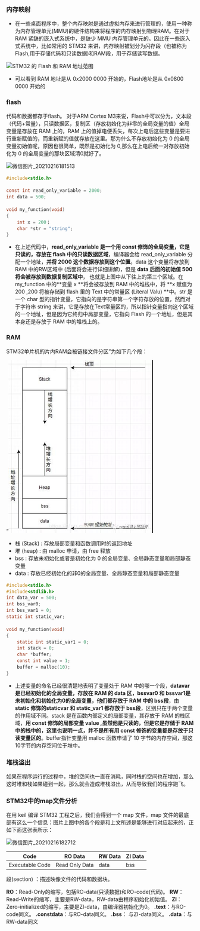### 内存映射
+ 在一些桌面程序中，整个内存映射是通过虚拟内存来进行管理的，使用一种称为内存管理单元(MMU)的硬件结构来将程序的内存映射到物理RAM。在对于 RAM 紧缺的嵌入式系统中，是缺少 MMU 内存管理单元的。因此在一些嵌入式系统中，比如常用的 STM32 来讲，内存映射被划分为闪存段（也被称为Flash,用于存储代码和只读数据)和RAM段，用于存储读写数据。

![STM32 的 Flash 和 RAM 地址范围](https://gitee.com/wang_chunfeng/pic-go/raw/master/img/20210216160957.png)

+ 可以看到 RAM 地址是从 0x2000 0000 开始的，Flash地址是从 0x0800 0000 开始的

### flash
代码和数据都存于flash。
对于ARM Cortex M3来说，Flash中可以分为，文本段（代码+常量），只读数据区，复制区（存放初始化为非零的全局变量的值）全局变量是存放在 RAM 上的，RAM 上的值掉电便丢失，每次上电后这些变量是要进行重新赋值的，而重新赋的值就存放在这里。那为什么不存放初始化为 0 的全局变量初始值呢，原因也很简单，既然是初始化为 0,那么在上电后统一对存放初始化为 0 的全局变量的那块区域清0就好了。

![微信图片_20210216181513](https://gitee.com/wang_chunfeng/pic-go/raw/master/img/20210216181552.jpg)

```c
#include<stdio.h>

const int read_only_variable = 2000;
int data = 500;

void my_function(void)
{
	int x = 200；    
	char *str = "string";
}
```
+ 在上述代码中，**read_only_variable 是一个用 const 修饰的全局变量，它是只读的，存放在 flash 中的只读数据区域**，编译器会给 read_only_variable 分配一个地址，**并将 2000 这个数据存放到这个位置**。data 这个变量将存放到 RAM 中的RW区域中 (后面将会进行详细讲解)，但是 **data 后面的初始值 500 将会被存放到数据复制区域中**， 也就是上图中从下往上的第三个区域。在 my_function 中的**变量 x **将会被存放到 RAM 中的堆栈中，将 **x 赋值为 200 ,200 将被存储到 flash 里的 Text 中的常量区 (Literal Valu) **中。str 是一个 char 型的指针变量，它指向的是字符串第一个字符存放的位置，然而对于字符串 string 来讲，它是存放在Text常量区的，所以指针变量指向这个区域的一个地址，但是因为它终归中局部变量，它指向 Flash 的一个地址，但是其本身还是存放于 RAM 中的堆栈上的。

### RAM
STM32单片机的片内RAM会被链接文件分区”为如下几个段：

“![微信图片_20210216182053](assets/微信图片_20210216182053.jpg)

+ 栈 (Stack) : 存放局部变量和函数调用时的返回地址
+ 堆 (heap) : 由 malloc 申请，由 free 释放
+ bss : 存放未初始化或者是初始化为 0 的全局变量、全局静态变量和局部静态变量
+ data : 存放已经初始化的非0的全局变量、全局静态变量和局部静态变量

```c
#include<stdio.h>
#include<stdlib.h>
int data_var = 500;
int bss_var0;
int bss_var1 = 0;
static int static_var;

void my_function(void)
{
	static int static_var1 = 0;
    int stack = 0;
    char *buffer;    
	const int value = 1;
    buffer = malloc(10);
}
```

+ 上述变量的命名已经很清楚地表明了变量处于 RAM 中的哪一个段，**datavar 是已经初始化的全局变量，存放在 RAM 的 data 区，bssvar0 和 bssvar1是未初始化和初始化为0的全局变量，他们都存放于 RAM 中的 bss段**，由 **static 修饰的staticvar 和 static_var1 都存放于 bss段**，区别只在于两个变量的作用域不同。stack 是在函数内部定义的局部变量，其存放于 RAM 的栈区域，**用 const 修饰的局部变量 value ,虽然他是只读的，但是它是存储于 RAM 中的栈中的，这里也说明一点，并不是所有用 const 修饰的变量都是存放于只读变量区的**。buffer指针变量用 malloc 函数申请了 10 字节的内存空间，那这10字节的内存空间位于堆中。

### 堆栈溢出
如果在程序运行的过程中，堆的空间也一直在消耗，同时栈的空间也在增加，那么这时堆和栈如果碰到一起，那么就会造成堆栈溢出，从而导致我们的程序跑飞。

### STM32中的map文件分析
在用 keil 编译 STM32 工程之后，我们会得到一个 map 文件，map 文件的最底部有这么一个信息：图片上图中的各个段是和上文所述是能够进行对应起来的，正如下面这张表所示：

![微信图片_20210216182712](https://gitee.com/wang_chunfeng/pic-go/raw/master/img/20210216182727.jpg)

|Code	|RO Data	|RW Data	|ZI Data|
|---|---|---|---|
|Executable Code|	Read Only Data|	data	|bss|

段(section) ：描述映像文件的代码和数据块。

**RO**：Read-Only的缩写，包括RO-data(只读数据)和RO-code(代码)。
**RW**：Read-Write的缩写，主要是RW-data，RW-data由程序初始化初始值。 
**ZI**：Zero-initialized的缩写，主要是ZI-data，由编译器初始化为0。 
**.text**：与RO-code同义。
**.constdata**：与RO-data同义。 
**.bss**： 与ZI-data同义。
**.data**：与RW-data同义